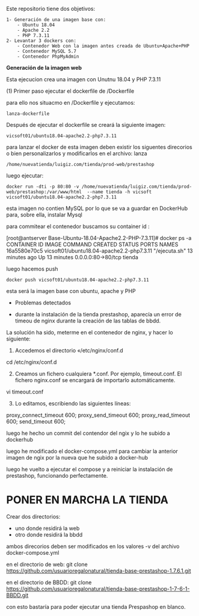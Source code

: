 
Este repositorio tiene dos objetivos: 

	1- Generación de una imagen base con:
	    - Ubuntu 18.04
	    - Apache 2.2
	    - PHP 7.3.11
	2- Levantar 3 dockers con:
	    - Contenedor Web con la imagen antes creada de Ubuntu+Apache+PHP
	    - Contenedor MySQL 5.7
	    - Contenedor PhpMyAdmin

<b>Generación de la imagen web </b>

Esta ejecucion crea una imagen con Unutnu 18.04 y PHP 7.3.11

(1) Primer paso ejecutar el dockerfile de /Dockerfile

para ello nos situacmo en /Dockerfile
y ejecutamos:

	lanza-dockerfile


Después de ejecutar el dockerfile se creará la siguiente imagen:

	vicsoft01/ubuntu18.04-apache2.2-php7.3.11

para lanzar el docker de esta imagen deben existir los siguentes direcorios o bien personalizarlos y modificarlos en el archivo: lanza

	/home/nuevatienda/luigiz.com/tienda/prod-web/prestashop

luego ejecutar:

	docker run -dti -p 80:80 -v /home/nuevatienda/luigiz.com/tienda/prod-web/prestashop:/var/www/html  --name tienda -h vicsoft vicsoft01/ubuntu18.04-apache2.2-php7.3.11


esta imagen no contien MySQL por lo que se va a guardar en DockerHub para, sobre ella, instalar Mysql

para commitear el contenedor buscamos su container id :

[root@antserver Base-Ubuntu-18.04-Apache2.2-PHP-7.3.11]# docker ps -a
CONTAINER ID        IMAGE                                       COMMAND                  CREATED             STATUS                   PORTS                NAMES
16a5580e70c5        vicsoft01/ubuntu18.04-apache2.2-php7.3.11   "/ejecuta.sh"            13 minutes ago      Up 13 minutes            0.0.0.0:80->80/tcp   tienda

luego hacemos push

	docker push vicsoft01/ubuntu18.04-apache2.2-php7.3.11


esta será la imagen base con ubuntu, apache y PHP


* Problemas detectados

- durante la instalación de la tienda prestashop, aparecía un error de timeou de nginx durante la creación de las tablas de bbdd.

La solución ha sido, meterme en el contenedor de nginx, y hacer lo siguiente:

1. Accedemos el directorio «/etc/nginx/conf.d

 cd /etc/nginx/conf.d

2. Creamos un fichero cualquiera *.conf. Por ejemplo, timeout.conf. El fichero nginx.conf se encargará de importarlo automáticamente.

 vi timeout.conf

3. Lo editamos, escribiendo las siguientes líneas:

proxy_connect_timeout 600;
proxy_send_timeout 600;
proxy_read_timeout 600;
send_timeout 600;

luego he hecho un commit del contendor del ngix 
y lo he subido a dockerhub

luego he modificado el docker-compose.yml para cambiar la anterior imagen de ngix por la nueva que he subido a docker-hub

luego he vuelto a ejecutar el compose y a reiniciar la instalación de prestashop, funcionando perfectamente.

# PONER EN MARCHA LA TIENDA
Crear dos directorios:
 - uno donde residirá la web
 - otro donde residirá la bbdd
 
ambos direcorios deben ser modificados en los valores -v del archivo docker-compose.yml

en el directorio de web:
	git clone https://github.com/usuarioregalonatural/tienda-base-prestashop-1.7.6.1.git

en el directorio de BBDD:
	git clone https://github.com/usuarioregalonatural/tienda-base-prestashop-1-7-6-1-BBDD.git

con esto bastaría para poder ejecutar una tienda Prespashop en blanco.

